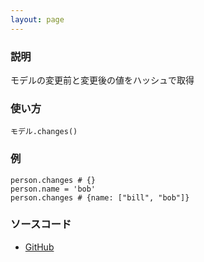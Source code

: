 ```yaml
---
layout: page
---
```

### 説明
モデルの変更前と変更後の値をハッシュで取得

### 使い方
    モデル.changes()

### 例
    person.changes # {}
    person.name = 'bob'
    person.changes # {name: ["bill", "bob"]}

### ソースコード
* [GitHub](https://github.com/rails/rails/blob/f33d52c95217212cbacc8d5e44b5a8e3cdc6f5b3/activemodel/lib/active_model/dirty.rb#L217)